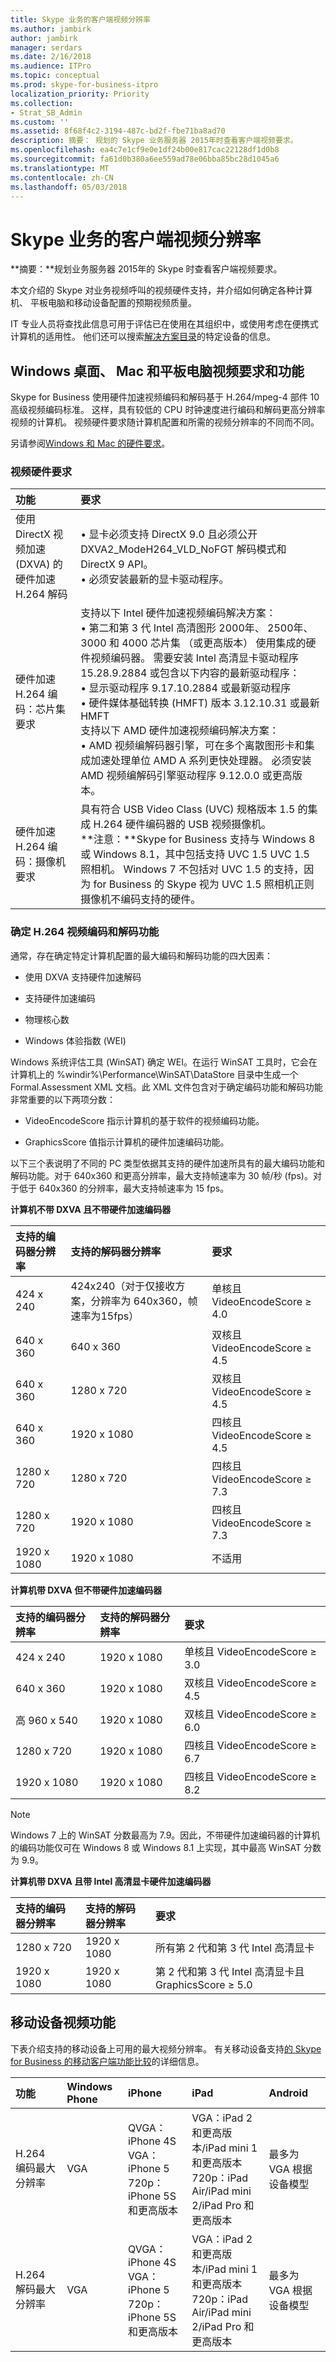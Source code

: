 ```yaml
---
title: Skype 业务的客户端视频分辨率
ms.author: jambirk
author: jambirk
manager: serdars
ms.date: 2/16/2018
ms.audience: ITPro
ms.topic: conceptual
ms.prod: skype-for-business-itpro
localization_priority: Priority
ms.collection:
- Strat_SB_Admin
ms.custom: ''
ms.assetid: 8f68f4c2-3194-487c-bd2f-fbe71ba8ad70
description: 摘要： 规划的 Skype 业务服务器 2015年时查看客户端视频要求。
ms.openlocfilehash: ea4c7e1cf9e0e1df24b00e817cac22128df1d0b8
ms.sourcegitcommit: fa61d0b380a6ee559ad78e06bba85bc28d1045a6
ms.translationtype: MT
ms.contentlocale: zh-CN
ms.lasthandoff: 05/03/2018
---
```

# <a name="skype-for-business-client-video-resolutions"></a>Skype 业务的客户端视频分辨率
 
**摘要：**规划业务服务器 2015年的 Skype 时查看客户端视频要求。
  
本文介绍的 Skype 对业务视频呼叫的视频硬件支持，并介绍如何确定各种计算机、 平板电脑和移动设备配置的预期视频质量。 
  
IT 专业人员将查找此信息可用于评估已在使用在其组织中，或使用考虑在便携式计算机的适用性。 他们还可以搜索[解决方案目录](https://partnersolutions.skypeforbusiness.com/solutionscatalog)的特定设备的信息。
  
## <a name="windows-desktop-mac-and-tablet-video-requirements-and-capabilities"></a>Windows 桌面、 Mac 和平板电脑视频要求和功能

Skype for Business 使用硬件加速视频编码和解码基于 H.264/mpeg-4 部件 10 高级视频编码标准。 这样，具有较低的 CPU 时钟速度进行编码和解码更高分辨率视频的计算机。 视频硬件要求随计算机配置和所需的视频分辨率的不同而不同。
  
另请参阅[Windows 和 Mac 的硬件要求](https://products.office.com/en-us/office-system-requirements)。
  
### <a name="video-hardware-requirements"></a>视频硬件要求

|**功能**|**要求**|
|:-----|:-----|
|使用 DirectX 视频加速 (DXVA) 的硬件加速 H.264 解码  <br/> |• 显卡必须支持 DirectX 9.0 且必须公开 DXVA2_ModeH264_VLD_NoFGT 解码模式和 DirectX 9 API。  <br/> • 必须安装最新的显卡驱动程序。  <br/> |
|硬件加速 H.264 编码：芯片集要求  <br/> |支持以下 Intel 硬件加速视频编码解决方案：  <br/> • 第二和第 3 代 Intel 高清图形 2000年、 2500年、 3000 和 4000 芯片集 （或更高版本） 使用集成的硬件视频编码器。 需要安装 Intel 高清显卡驱动程序 15.28.9.2884 或包含以下内容的最新驱动程序：  <br/> • 显示驱动程序 9.17.10.2884 或最新驱动程序  <br/> • 硬件媒体基础转换 (HMFT) 版本 3.12.10.31 或最新 HMFT  <br/> 支持以下 AMD 硬件加速视频编码解决方案：  <br/> • AMD 视频编解码器引擎，可在多个离散图形卡和集成加速处理单位 AMD A 系列更快处理器。 必须安装 AMD 视频编解码引擎驱动程序 9.12.0.0 或更高版本。  <br/> |
|硬件加速 H.264 编码：摄像机要求  <br/> |具有符合 USB Video Class (UVC) 规格版本 1.5 的集成 H.264 硬件编码器的 USB 视频摄像机。  <br/> **注意：**Skype for Business 支持与 Windows 8 或 Windows 8.1，其中包括支持 UVC 1.5 UVC 1.5 照相机。 Windows 7 不包括对 UVC 1.5 的支持，因为 for Business 的 Skype 视为 UVC 1.5 照相机正则摄像机不编码支持的硬件。 <br/> |
   
### <a name="determining-h264-video-encoding-and-decoding-capabilities"></a>确定 H.264 视频编码和解码功能

通常，存在确定特定计算机配置的最大编码和解码功能的四大因素：
  
- 使用 DXVA 支持硬件加速解码
    
- 支持硬件加速编码
    
- 物理核心数
    
- Windows 体验指数 (WEI)
    
Windows 系统评估工具 (WinSAT) 确定 WEI。在运行 WinSAT 工具时，它会在计算机上的 %windir%\Performance\WinSAT\DataStore 目录中生成一个 Formal.Assessment XML 文档。此 XML 文件包含对于确定编码功能和解码功能非常重要的以下两项分数：
  
- VideoEncodeScore 指示计算机的基于软件的视频编码功能。
    
- GraphicsScore 值指示计算机的硬件加速编码功能。
    
以下三个表说明了不同的 PC 类型依据其支持的硬件加速所具有的最大编码功能和解码功能。对于 640x360 和更高分辨率，最大支持帧速率为 30 帧/秒 (fps)。对于低于 640x360 的分辨率，最大支持帧速率为 15 fps。
  
**计算机不带 DXVA 且不带硬件加速编码器**

|**支持的编码器分辨率**|**支持的解码器分辨率**|**要求**|
|:-----|:-----|:-----|
|424 x 240  <br/> |424x240（对于仅接收方案，分辨率为 640x360，帧速率为15fps）  <br/> |单核且 VideoEncodeScore ≥ 4.0  <br/> |
|640 x 360  <br/> |640 x 360  <br/> |双核且 VideoEncodeScore ≥ 4.5  <br/> |
|640 x 360  <br/> |1280 x 720  <br/> |双核且 VideoEncodeScore ≥ 4.5  <br/> |
|640 x 360  <br/> |1920 x 1080  <br/> |四核且 VideoEncodeScore ≥ 4.5  <br/> |
|1280 x 720  <br/> |1280 x 720  <br/> |四核且 VideoEncodeScore ≥ 7.3  <br/> |
|1280 x 720  <br/> |1920 x 1080  <br/> |四核且 VideoEncodeScore ≥ 7.3  <br/> |
|1920 x 1080  <br/> |1920 x 1080  <br/> |不适用  <br/> |
   
**计算机带 DXVA 但不带硬件加速编码器**

|**支持的编码器分辨率**|**支持的解码器分辨率**|**要求**|
|:-----|:-----|:-----|
|424 x 240  <br/> |1920 x 1080  <br/> |单核且 VideoEncodeScore ≥ 3.0  <br/> |
|640 x 360  <br/> |1920 x 1080  <br/> |双核且 VideoEncodeScore ≥ 4.5  <br/> |
|高 960 x 540  <br/> |1920 x 1080  <br/> |双核且 VideoEncodeScore ≥ 6.0  <br/> |
|1280 x 720  <br/> |1920 x 1080  <br/> |四核且 VideoEncodeScore ≥ 6.7  <br/> |
|1920 x 1080  <br/> |1920 x 1080  <br/> |四核且 VideoEncodeScore ≥ 8.2  <br/> |
   
> [!NOTE]
> Windows 7 上的 WinSAT 分数最高为 7.9。因此，不带硬件加速编码器的计算机的编码功能仅可在 Windows 8 或 Windows 8.1 上实现，其中最高 WinSAT 分数为 9.9。 
  
**计算机带 DXVA 且带 Intel 高清显卡硬件加速编码器**

|**支持的编码器分辨率**|**支持的解码器分辨率**|**要求**|
|:-----|:-----|:-----|
|1280 x 720  <br/> |1920 x 1080  <br/> |所有第 2 代和第 3 代 Intel 高清显卡  <br/> |
|1920 x 1080  <br/> |1920 x 1080  <br/> |第 2 代和第 3 代 Intel 高清显卡且 GraphicsScore ≥ 5.0  <br/> |
   
## <a name="mobile-device-video-capabilities"></a>移动设备视频功能

下表介绍支持的移动设备上可用的最大视频分辨率。 有关移动设备支持[的 Skype for Business 的移动客户端功能比较](mobile-feature-comparison.md)的详细信息。
  
|**功能**|**Windows Phone**|**iPhone**|**iPad**|**Android**|
|:-----|:-----|:-----|:-----|:-----|
|H.264 编码最大分辨率  <br/> |VGA  <br/> |QVGA：iPhone 4S  <br/> VGA：iPhone 5  <br/> 720p：iPhone 5S 和更高版本  <br/> |VGA：iPad 2 和更高版本/iPad mini 1 和更高版本  <br/> 720p：iPad Air/iPad mini 2/iPad Pro 和更高版本  <br/> |最多为 VGA 根据设备模型  <br/> |
|H.264 解码最大分辨率  <br/> |VGA  <br/> |QVGA：iPhone 4S  <br/> VGA：iPhone 5  <br/> 720p：iPhone 5S 和更高版本  <br/> |VGA：iPad 2 和更高版本/iPad mini 1 和更高版本  <br/> 720p：iPad Air/iPad mini 2/iPad Pro 和更高版本  <br/> |最多为 VGA 根据设备模型  <br/> |
   


